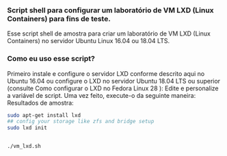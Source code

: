 ### Script shell para configurar um laboratório de VM LXD (Linux Containers) para fins de teste.


Esse script shell de amostra para criar um laboratório de VM LXD (Linux Containers) 
no servidor Ubuntu Linux 16.04 ou 18.04 LTS.

### Como eu uso esse script?

Primeiro instale e configure o servidor LXD conforme descrito aqui no Ubuntu 16.04 ou configure o LXD no servidor Ubuntu 18.04 LTS ou superior (consulte Como configurar o LXD no Fedora Linux 28 ): Edite e personalize a variável de script. 
Uma vez feito, execute-o da seguinte maneira: Resultados de amostra:

```bash
sudo apt-get install lxd
## config your storage like zfs and bridge setup
sudo lxd init


./vm_lxd.sh
```
